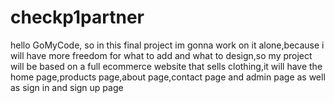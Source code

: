 # checkp1partner

hello GoMyCode, so in this final project im gonna work on it alone,because i will have more freedom for what to add and what to design,so my project will be based on a full ecommerce website that sells clothing,it will have the home page,products page,about page,contact page and admin page as well as sign in and sign up page
